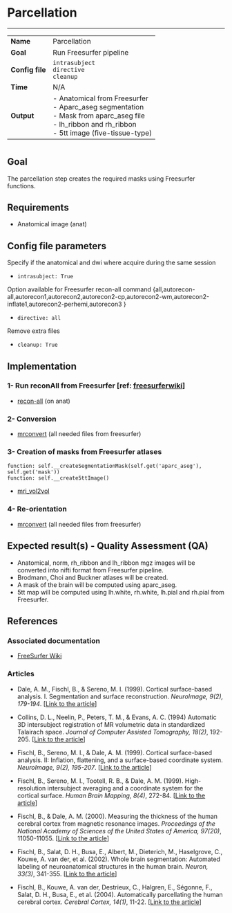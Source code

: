 # Parcellation
---

|                |                                                       |
|----------------|-------------------------------------------------------|
|**Name**        | Parcellation                                          |
|**Goal**        | Run Freesurfer pipeline                               |
|**Config file** | `intrasubject` <br />`directive`<br />`cleanup` |
|**Time**        | N/A                                                   |
|**Output**      | - Anatomical from Freesurfer <br> - Aparc_aseg segmentation <br> - Mask from aparc_aseg file <br> - lh_ribbon and rh_ribbon <br> - 5tt image (five-tissue-type)|

#

## Goal

The parcellation step creates the required masks using Freesurfer functions.

## Requirements

- Anatomical image (anat)

## Config file parameters

Specify if the anatomical and dwi where acquire during the same session<br />
- `intrasubject: True`<br />

Option available for Freesurfer recon-all command {all,autorecon-all,autorecon1,autorecon2,autorecon2-cp,autorecon2-wm,autorecon2-inflate1,autorecon2-perhemi,autorecon3 }<br />
- `directive: all`<br />

Remove extra files<br />
- `cleanup: True`<br />

## Implementation

### 1- Run reconAll from Freesurfer [ref: [freesurferwiki](#wikiFS)]

- [recon-all](https://surfer.nmr.mgh.harvard.edu/fswiki/recon-all) (on anat)

### 2- Conversion

- [mrconvert](https://github.com/MRtrix3/mrtrix3/wiki/mrconvert) (all needed files from freesurfer)

### 3- Creation of masks from Freesurfer atlases

```{.python}
function: self.__createSegmentationMask(self.get('aparc_aseg'), self.get('mask'))
function: self.__create5ttImage()
```

- [mri_vol2vol]()

### 4- Re-orientation

- [mrconvert](https://github.com/MRtrix3/mrtrix3/wiki/mrconvert) (all needed files from freesurfer)

## Expected result(s) - Quality Assessment (QA)

- Anatomical, norm, rh_ribbon and lh_ribbon mgz images will be converted into nifti format from Freesurfer pipeline.
- Brodmann, Choi and Buckner atlases will be created.
- A mask of the brain will be computed using aparc_aseg.
- 5tt map will be computed using lh.white, rh.white, lh.pial and rh.pial from Freesurfer.

## References

### Associated documentation

- <a name="wikiFS"></a><a href="http://freesurfer.net/fswiki" target="_blank">FreeSurfer Wiki</a>

### Articles

- Dale, A. M., Fischl, B., & Sereno, M. I. (1999). Cortical surface-based analysis. I. Segmentation and surface reconstruction. *NeuroImage, 9(2), 179-194*. [<a href="http://www.ncbi.nlm.nih.gov/pubmed/9931268" target="_blank">Link to the article</a>]

- Collins, D. L., Neelin, P., Peters, T. M., & Evans, A. C. (1994) Automatic 3D intersubject registration of MR volumetric data in standardized Talairach space. *Journal of Computer Assisted Tomography, 18(2)*, 192-205. [<a href="http://www.ncbi.nlm.nih.gov/pubmed/8126267" target="_blank">Link to the article</a>]

- Fischl, B., Sereno, M. I., & Dale, A. M. (1999). Cortical surface-based analysis. II: Inflation, flattening, and a surface-based coordinate system. *NeuroImage, 9(2), 195-207*. [<a href="http://www.ncbi.nlm.nih.gov/pubmed/9931269" target="_blank">Link to the article</a>] 

- Fischl, B., Sereno, M. I., Tootell, R. B., & Dale, A. M. (1999). High-resolution intersubject averaging and a coordinate system for the cortical surface. *Human Brain Mapping, 8(4)*, 272-84. [<a href="http://www.ncbi.nlm.nih.gov/pubmed/10619420" target="_blank">Link to the article</a>] 

- Fischl, B., & Dale, A. M. (2000). Measuring the thickness of the human cerebral cortex from magnetic resonance images. *Proceedings of the National Academy of Sciences of the United States of America, 97(20)*, 11050-11055. [<a href="http://www.pubmedcentral.nih.gov/articlerender.fcgi?artid=27146&tool=pmcentrez&rendertype=abstract" target="_blank">Link to the article</a>] 

- Fischl, B., Salat, D. H., Busa, E., Albert, M., Dieterich, M., Haselgrove, C., Kouwe, A. van der, et al. (2002). Whole brain segmentation: Automated labeling of neuroanatomical structures in the human brain. *Neuron, 33(3)*, 341-355. [<a href="http://www.ncbi.nlm.nih.gov/pubmed/11832223" target="_blank">Link to the article</a>] 

- Fischl, B., Kouwe, A. van der, Destrieux, C., Halgren, E., Ségonne, F., Salat, D. H., Busa, E., et al. (2004). Automatically parcellating the human cerebral cortex. *Cerebral Cortex, 14(1)*, 11-22. [<a href="http://www.ncbi.nlm.nih.gov/pubmed/14654453" target="_blank">Link to the article</a>] 

